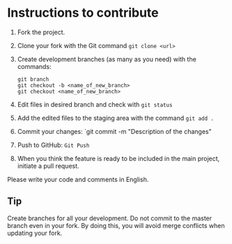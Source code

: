 # Instructions to contribute
1. Fork the project.
2. Clone your fork with the Git command `git clone <url>`
3. Create development branches (as many as you need) with the commands:  

    ```  
    git branch  
    git checkout -b <name_of_new_branch>  
    git checkout <name_of_new_branch>  
    ```

4. Edit files in desired branch and check with `git status`
5. Add the edited files to the staging area with the command `git add .`
6. Commit your changes: `git commit -m "Description of the changes"
7. Push to GitHub: `Git Push`
8. When you think the feature is ready to be included in the main project, initiate a pull request.

Please write your code and comments in English.

## Tip
Create branches for all your development. Do not commit to the master branch even in your fork. By doing this, you will avoid
merge conflicts when updating your fork.
